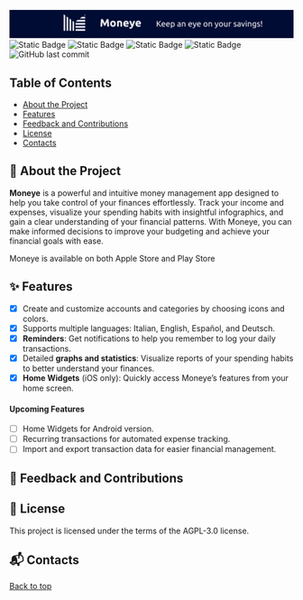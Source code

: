 <a name="top"></a>
![Moneye Repository Banner](https://github.com/ITASerus/Moneye-Money-Manager/blob/Readme-Update/Readme_Support_Files/Images/Repository_Banner.png)
![Static Badge](https://img.shields.io/badge/Dart-red?style=for-the-badge&logo=dart&logoColor=blue&color=%231e2833)
![Static Badge](https://img.shields.io/badge/Flutter-white?style=for-the-badge&logo=flutter&logoColor=%2379c7f4&color=white)
![Static Badge](https://img.shields.io/badge/Status-In_development-blue?style=for-the-badge)
![Static Badge](https://img.shields.io/badge/License-AGPL--3.0-red?style=for-the-badge)
![GitHub last commit](https://img.shields.io/github/last-commit/ITASerus/Moneye-Money-Manager?style=for-the-badge)

## Table of Contents
- [About the Project](#-about-the-project)
- [Features](#-features)
- [Feedback and Contributions](#-feedback-and-contributions)
- [License](#-license)
- [Contacts](#-contacts)

## 🚀 About the Project
**Moneye** is a powerful and intuitive money management app designed to help you take control of your finances effortlessly. Track your income and expenses, visualize your spending habits with insightful infographics, and gain a clear understanding of your financial patterns. With Moneye, you can make informed decisions to improve your budgeting and achieve your financial goals with ease.

Moneye is available on both Apple Store and Play Store

## ✨ Features
- [x] Create and customize accounts and categories by choosing icons and colors.
- [x] Supports multiple languages: Italian, English, Español, and Deutsch.
- [x] **Reminders**: Get notifications to help you remember to log your daily transactions.
- [x] Detailed **graphs and statistics**: Visualize reports of your spending habits to better understand your finances.
- [x] **Home Widgets** (iOS only): Quickly access Moneye’s features from your home screen.

#### Upcoming Features
- [ ] Home Widgets for Android version.
- [ ] Recurring transactions for automated expense tracking.
- [ ] Import and export transaction data for easier financial management.

## 🤝 Feedback and Contributions

## 📃 License
This project is licensed under the terms of the AGPL-3.0 license.

## 📬 Contacts

[Back to top](#top)
